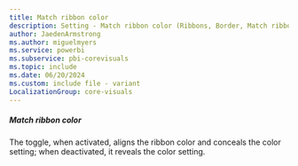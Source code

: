 ```yaml
---
title: Match ribbon color
description: Setting - Match ribbon color (Ribbons, Border, Match ribbon color)
author: JaedenArmstrong
ms.author: miguelmyers
ms.service: powerbi
ms.subservice: pbi-corevisuals
ms.topic: include
ms.date: 06/20/2024
ms.custom: include file - variant
LocalizationGroup: core-visuals
---
```

##### Match ribbon color

The toggle, when activated, aligns the ribbon color and conceals the color setting; when deactivated, it reveals the color setting.
